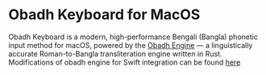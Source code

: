 # Obadh Keyboard for MacOS
Obadh Keyboard is a modern, high-performance Bengali (Bangla) phonetic input method for macOS, powered by the [Obadh Engine](https://github.com/nsssayom/obadh_engine) — a linguistically accurate Roman-to-Bangla transliteration engine written in Rust.<br>
Modifications of obadh engine for Swift integration can be found [here](https://github.com/Y3454R/obadh_engine)
